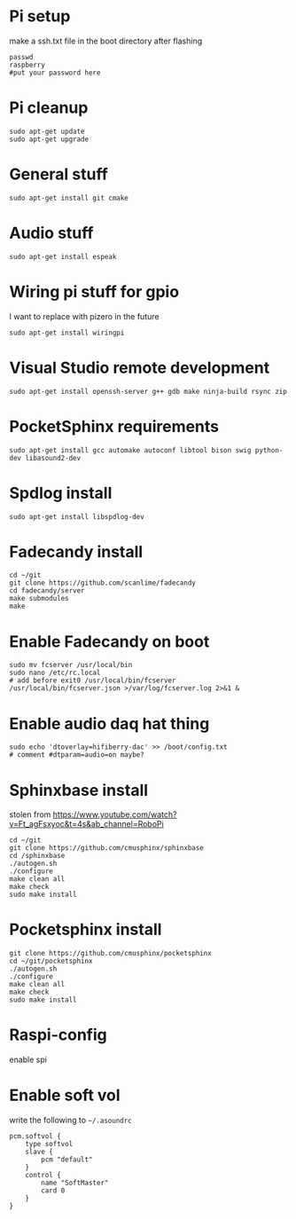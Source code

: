 # Pi setup
make a ssh.txt file in the boot directory after flashing
```
passwd
raspberry
#put your password here

```

# Pi cleanup
```
sudo apt-get update
sudo apt-get upgrade
```

# General stuff
```
sudo apt-get install git cmake
```

# Audio stuff
```
sudo apt-get install espeak
```

# Wiring pi stuff for gpio
I want to replace with pizero in the future
```
sudo apt-get install wiringpi
```

# Visual Studio remote development
```
sudo apt-get install openssh-server g++ gdb make ninja-build rsync zip
```

# PocketSphinx requirements
```
sudo apt-get install gcc automake autoconf libtool bison swig python-dev libasound2-dev
```

# Spdlog install
```
sudo apt-get install libspdlog-dev
```

# Fadecandy install
```
cd ~/git
git clone https://github.com/scanlime/fadecandy
cd fadecandy/server
make submodules
make
```

# Enable Fadecandy on boot
```
sudo mv fcserver /usr/local/bin
sudo nano /etc/rc.local
# add before exit0 /usr/local/bin/fcserver /usr/local/bin/fcserver.json >/var/log/fcserver.log 2>&1 &
```

# Enable audio daq hat thing
```
sudo echo 'dtoverlay=hifiberry-dac' >> /boot/config.txt
# comment #dtparam=audio=on maybe?
```



# Sphinxbase install
stolen from https://www.youtube.com/watch?v=Ft_agFsxyoc&t=4s&ab_channel=RoboPi
```
cd ~/git
git clone https://github.com/cmusphinx/sphinxbase
cd /sphinxbase
./autogen.sh
./configure
make clean all
make check
sudo make install
```

# Pocketsphinx install
```
git clone https://github.com/cmusphinx/pocketsphinx
cd ~/git/pocketsphinx
./autogen.sh 
./configure 
make clean all 
make check 
sudo make install
```

# Raspi-config

enable spi

# Enable soft vol
write the following to `~/.asoundrc`
```
pcm.softvol { 
    type softvol 
    slave { 
        pcm "default"
    }
    control { 
        name "SoftMaster" 
        card 0
    }
}
```
